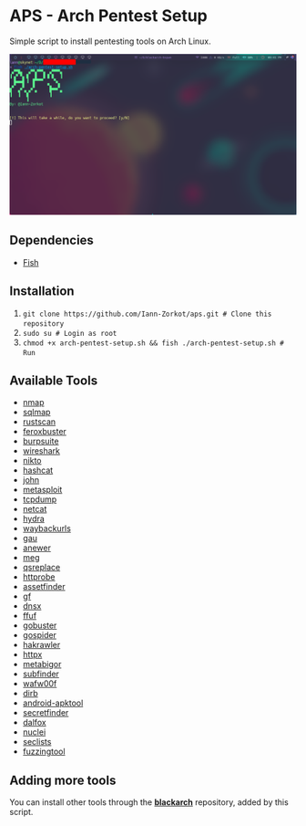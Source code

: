 # APS - Arch Pentest Setup 
Simple script to install pentesting tools on Arch Linux. 

![](https://github.com/Iann-Zorkot/aps/blob/main/aps-print.png?raw=true)

## Dependencies
- [Fish](https://github.com/fish-shell/fish-shell)

## Installation
1. `git clone https://github.com/Iann-Zorkot/aps.git # Clone this repository`
1. `sudo su # Login as root`
1. `chmod +x arch-pentest-setup.sh && fish ./arch-pentest-setup.sh # Run`

## Available Tools
- [nmap](https://nmap.org/) 
- [sqlmap](https://github.com/sqlmapproject/sqlmap) 
- [rustscan](https://github.com/RustScan/RustScan) 
- [feroxbuster](https://github.com/epi052/feroxbuster) 
- [burpsuite](https://portswigger.net/burp) 
- [wireshark](https://github.com/wireshark/wireshark) 
- [nikto](https://github.com/sullo/nikto) 
- [hashcat](https://github.com/hashcat/hashcat) 
- [john](https://www.openwall.com/john/) 
- [metasploit](https://github.com/rapid7/metasploit-framework) 
- [tcpdump](https://github.com/the-tcpdump-group/tcpdump) 
- [netcat](http://netcat.sourceforge.net/) 
- [hydra](https://github.com/vanhauser-thc/thc-hydra) 
- [waybackurls](https://github.com/tomnomnom/waybackurls) 
- [gau](https://github.com/lc/gau) 
- [anewer](https://github.com/ysf/anewer) 
- [meg](https://github.com/tomnomnom/meg) 
- [qsreplace](https://github.com/tomnomnom/qsreplace) 
- [httprobe](https://github.com/tomnomnom/httprobe) 
- [assetfinder](https://github.com/tomnomnom/assetfinder) 
- [gf](https://github.com/tomnomnom/gf) 
- [dnsx](https://github.com/projectdiscovery/dnsx) 
- [ffuf](https://github.com/ffuf/ffuf) 
- [gobuster](https://github.com/OJ/gobuster) 
- [gospider](https://github.com/jaeles-project/gospider) 
- [hakrawler](https://github.com/hakluke/hakrawler) 
- [httpx](https://github.com/projectdiscovery/httpx) 
- [metabigor](https://github.com/j3ssie/metabigor) 
- [subfinder](https://github.com/projectdiscovery/subfinder) 
- [wafw00f](https://github.com/EnableSecurity/wafw00f) 
- [dirb](https://github.com/v0re/dirb) 
- [android-apktool](https://github.com/iBotPeaches/Apktool) 
- [secretfinder](https://github.com/m4ll0k/SecretFinder) 
- [dalfox](https://github.com/hahwul/dalfox) 
- [nuclei](https://github.com/projectdiscovery/nuclei)
- [seclists](https://github.com/danielmiessler/SecLists)
- [fuzzingtool](https://github.com/NESCAU-UFLA/FuzzingTool)

## Adding more tools
You can install other tools through the [**blackarch**](https://www.blackarch.org/) repository, added by this script.
